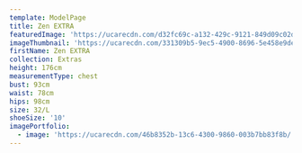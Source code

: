 ```yaml
---
template: ModelPage
title: Zen EXTRA
featuredImage: 'https://ucarecdn.com/d32fc69c-a132-429c-9121-849d09c02d4e/'
imageThumbnail: 'https://ucarecdn.com/331309b5-9ec5-4900-8696-5e458e9de90b/'
firstName: Zen EXTRA
collection: Extras
height: 176cm
measurementType: chest
bust: 93cm
waist: 78cm
hips: 98cm
size: 32/L
shoeSize: '10'
imagePortfolio:
  - image: 'https://ucarecdn.com/46b8352b-13c6-4300-9860-003b7bb83f8b/'
---
```


